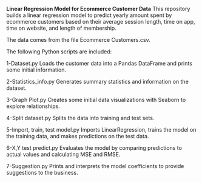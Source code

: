 <b>Linear Regression Model for Ecommerce Customer Data</b>
This repository builds a linear regression model to predict yearly amount spent by ecommerce customers based on their average session length, time on app, time on website, and length of membership.

The data comes from the file Ecommerce Customers.csv.

The following Python scripts are included:

1-Dataset.py
Loads the customer data into a Pandas DataFrame and prints some initial information.

2-Statistics_info.py
Generates summary statistics and information on the dataset.

3-Graph Plot.py
Creates some initial data visualizations with Seaborn to explore relationships.

4-Split dataset.py
Splits the data into training and test sets.

5-Import, train, test model.py
Imports LinearRegression, trains the model on the training data, and makes predictions on the test data.

6-X,Y test predict.py
Evaluates the model by comparing predictions to actual values and calculating MSE and RMSE.

7-Suggestion.py
Prints and interprets the model coefficients to provide suggestions to the business.
